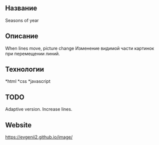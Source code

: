 ## Название
Seasons of year

## Описание
When lines move, picture change
Изменение видимой части картинок при перемещении линий.

## Технологии
*html
*css
*javascript

## TODO
Adaptive version. Increase lines.

## Website
https://evgenii2.github.io/image/
